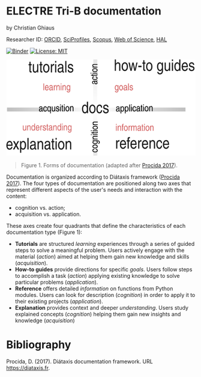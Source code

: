 # ELECTRE Tri-B documentation

by Christian Ghiaus 

Researcher ID: [ORCID](https://orcid.org/0000-0001-5561-1245), [SciProfiles](https://sciprofiles.com/profile/2970335), [Scopus](https://www.scopus.com/authid/detail.uri?authorId=6603390490), [Web of Science](https://www.webofscience.com/wos/author/record/1651371), [HAL](https://cv.hal.science/cghiaus)

[![Binder](https://mybinder.org/badge_logo.svg)](https://mybinder.org/v2/gh/cghiaus/ELECTRE_Tri/HEAD)
[![License: MIT](https://img.shields.io/badge/License-MIT-yellow.svg)](https://github.com/cghiaus/dm4bem_book/blob/main/LICENSE)

![Documentation](../figs/docs.svg)

> Figure 1. Forms of documentation (adapted after [Procida 2017](https://diataxis.fr)).

Documentation is organized according to Diátaxis framework ([Procida 2017](https://diataxis.fr)). The four types of documentation are positioned along two axes that represent different aspects of the user's needs and interaction with the content:
- cognition vs. action;
- acquisition vs. application.

These axes create four quadrants that define the characteristics of each documentation type (Figure 1):
- __Tutorials__ are structured _learning_ experiences through a series of guided steps to solve a meaningful problem. Users actively engage with the material (_action_) aimed at helping them gain new knowledge and skills (_acquisition_).
- __How-to guides__ provide directions for specific _goals_. Users follow steps to accomplish a task (_action_)
applying existing knowledge to solve particular problems (_application_).
- __Reference__ offers detailed _information_ on functions from Python modules. Users can look for description (_cognition_) in order to apply it to their existing projects (_application_).
- __Explanation__ provides context and deeper _understanding_. Users study explained concepts (_cognition_) helping them gain new insights and knowledge (_acquisition_)

# Bibliography
Procida, D. (2017). Diátaxis documentation framework. URL https://diataxis.fr.
